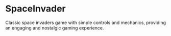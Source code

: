 # SpaceInvader
 Classic space invaders game with simple controls and mechanics, providing an engaging and nostalgic gaming experience.
